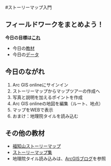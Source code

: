 #ストーリーマップ入門

## フィールドワークをまとめよう！

**今日の目標は[これ](http://www.arcgis.com/apps/MapTour/index.html?appid=d2415b70aad74cb2bc3798a886eb46fb)**  

* 今日の[教材](https://github.com/sagara1020/Ueno/raw/master/20161125/storymap_inochu.pdf)  
* 今日の[データ](https://github.com/sagara1020/Ueno/blob/master/20161125/data.zip?raw=true)

## 今日のながれ
1. Arc GIS onlineにサインイン  
2. ストーリーマップからマップツアーの作成へ  
3. 写真と説明を加えるポイントを作成  
4. Arc GIS onlineの地図を編集（ルート、地点）  
5. マップをWEBで表示  
6. おまけ：地理院タイルを読み込む  


## その他の教材
* [福知山ストーリーマップ](http://arcg.is/2dvWSHK)
* [ストーリーマップ集](https://storymaps.arcgis.com/ja/gallery/#s=0 )
* 地理院タイル読み込みは、[ArcGISブログ](http://blog.esrij.com/2015/01/13/post-447b/)を参照


